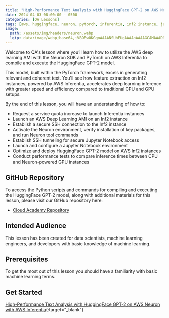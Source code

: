 ```yaml
---
title: "High-Performance Text Analysis with HuggingFace GPT-2 on AWS Neuron with AWS Inferentia"
date: 2024-04-03 08:00:00 - 0500
categories: [QA Lessons]
tags: [aws, huggingface, neuron, pytorch, inferentia, inf2 instance, jupyter, deep learning, dlami]
image: 
  path: /assets/img/headers/neuron.webp
  lqip: data:image/webp;base64,iVBORw0KGgoAAAANSUhEUgAAAAoAAAAGCAMAAADNLv/0AAAAtFBMVEUQIEAQI08XKVAXKlEWLEoVLFAVLFIVLFMPJlENI0IRKTMNLEAILj4IKz4MLDQVMUMVMUYWMUUXM0caNDgoPj8tSUglREQlRkYnQEIwLSouLCgqKCQnJCElJiaqrK3f5ujW29/0+vyztLYwLzE3ODozMzYsLC8jJCa4uLP49/Dk4Nv///u6ubMiIhwvLignJyEkJB0fHxlVV3pwc55kaJF4eaRWWIIEBTIMDjsLDTkLDToKDDbGR/XUAAAASElEQVQIHQXBgwHAAAwAsM62bdv6/68lAAiK4QRJ0QywHC+IkqyoGuiGadmO6/kBhFGcpFlelBXUTdv1wzjNC6zbfpzX/bzfD5dLButtq3LQAAAAAElFTkSuQmCC
---
```


Welcome to QA's lesson where you’ll learn how to utilize the AWS deep learning AMI with the Neuron SDK and PyTorch on AWS Inferentia to compile and execute the HuggingFace GPT-2 model. 

This model, built within the PyTorch framework, excels in generating relevant and coherent text.  You'll see how feature extraction on Inf2 instances, powered by AWS Inferentia, accelerates deep learning inference with greater speed and efficiency compared to traditional CPU and GPU setups.

By the end of this lesson, you will have an understanding of how to:
- Request a service quota increase to launch Inferentia instances
- Launch an AWS Deep Learning AMI on an Inf2 instance
- Establish a secure SSH connection to the Inf2 instance
- Activate the Neuron environment, verify installation of key packages, and run Neuron tool commands
- Establish SSH tunneling for secure Jupyter Notebook access
- Launch and configure a Jupyter Notebook environment
- Optimize and deploy HuggingFace GPT-2 model on AWS Inf2 instances
- Conduct performance tests to compare inference times between CPU and Neuron-powered GPU instances

## GitHub Repository
To access the Python scripts and commands for compiling and executing the HuggingFace GPT-2 model, along with additional materials for this lesson, please visit our GitHub repository here:
- <a href="https://github.com/cloudacademy/high-performance-text-analysis-with-huggingface-gpt-2-on-aws-neuron-with-aws-inferentia/tree/main" target="_blank">Cloud Academy Repository</a>

## Intended Audience
This lesson has been created for data scientists, machine learning engineers, and developers with basic knowledge of machine learning.

## Prerequisites
To get the most out of this lesson you should have a familiarity with basic machine learning terms.

## Get Started
[High-Performance Text Analysis with HuggingFace GPT-2 on AWS Neuron with AWS Inferentia](https://cloudacademy.com/course/high-performance-text-analysis-huggingface-gpt-2-aws-neuron-aws-inferentia-5935/){:target="_blank"}